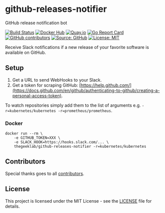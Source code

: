 # github-releases-notifier

GitHub release notification bot

[![Build Status](https://img.shields.io/drone/build/thegeeklab/github-releases-notifier?logo=drone)](https://cloud.drone.io/thegeeklab/github-releases-notifier)
[![Docker Hub](https://img.shields.io/badge/dockerhub-latest-blue.svg?logo=docker&logoColor=white)](https://hub.docker.com/r/thegeeklab/github-releases-notifier)
[![Quay.io](https://img.shields.io/badge/quay-latest-blue.svg?logo=docker&logoColor=white)](https://quay.io/repository/thegeeklab/github-releases-notifier)
[![Go Report Card](https://goreportcard.com/badge/github.com/thegeeklab/github-releases-notifier)](https://goreportcard.com/report/github.com/thegeeklab/github-releases-notifier)
[![GitHub contributors](https://img.shields.io/github/contributors/thegeeklab/github-releases-notifier)](https://github.com/thegeeklab/github-releases-notifier/graphs/contributors)
[![Source: GitHub](https://img.shields.io/badge/source-github-blue.svg?logo=github&logoColor=white)](https://github.com/thegeeklab/github-releases-notifier)
[![License: MIT](https://img.shields.io/github/license/thegeeklab/github-releases-notifier)](https://github.com/thegeeklab/github-releases-notifier/blob/master/LICENSE)

Receive Slack notifications if a new release of your favorite software is available on GitHub.

## Setup

1. Get a URL to send WebHooks to your Slack.
2. Get a token for scraping GitHub: [https://help.github.com/](https://docs.github.com/en/github/authenticating-to-github/creating-a-personal-access-token).

To watch repositories simply add them to the list of arguments e.g. `-r=kubernetes/kubernetes -r=prometheus/prometheus`.

### Docker

```Shell
docker run --rm \
    -e GITHUB_TOKEN=XXX \
    -e SLACK_HOOK=https://hooks.slack.com/... \
    thegeeklab/github-releases-notifier -r=kubernetes/kubernetes
```

## Contributors

Special thanks goes to all [contributors](https://github.com/thegeeklab/github-releases-notifier/graphs/contributors).

## License

This project is licensed under the MIT License - see the [LICENSE](https://github.com/thegeeklab/github-releases-notifier/blob/master/LICENSE) file for details.
